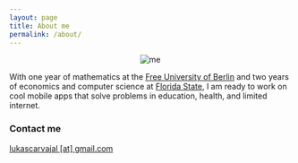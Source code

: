 ```yaml
---
layout: page
title: About me
permalink: /about/
---
```


<div class="container" style="text-align: center; width:100%;">
	<img class="img-responsive" src="../images/me.jpg" alt="me" style="max-width: 200px;" />
</div>

With one year of mathematics at the <a href="https://en.wikipedia.org/wiki/Free_University_Berlin" target="_blank">Free University of Berlin</a> and two years of economics and computer science at <a href="https://en.wikipedia.org/wiki/Florida_State_University" target="_blank">Florida State</a>, I am ready to work on cool mobile apps that solve problems in education, health, and limited internet.

### Contact me

[lukascarvajal [at] gmail.com](mailto:lukascarvajal@gmail.com)
